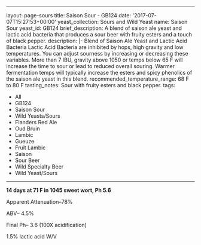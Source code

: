  ---
layout: page-sours
title: Saison Sour - GB124
date: '2017-07-07T15:27:53+00:00'
yeast_collection: Sours and Wild Yeast
name: Saison Sour
yeast_id: GB124
brief_description: A blend of saison ale yeast and lactic acid bacteria that produces
  a sour beer with fruity esters and a touch of black pepper.
description: |-
  Blend of Saison Ale Yeast and Lactic Acid Bacteria
  Lactic Acid Bacteria are inhibited by hops, high gravity and low temperatures. You can adjust sourness by increasing or decreasing these variables. More than 7 IBU, gravity above 1050 or temps below 65 F will increase the time to sour or lead to reduced overall souring. Warmer fermentation temps will typically increase the esters and spicy phenolics of the saison ale yeast in this blend.
recommended_temperature_range: 68 F to 80 F
tasting_notes: Sour with fruity esters and black pepper.
tags:
- All
- GB124
- Saison Sour
- Wild Yeasts/Sours
- Flanders Red Ale
- Oud Bruin
- Lambic
- Gueuze
- Fruit Lambic
- Saison
- Sour Beer
- Wild Specialty Beer
- Wild Yeast/Sours

---


**14 days at 71 F in 1045 sweet wort, Ph 5.6**

Apparent Attenuation–78%

ABV– 4.5%

Final Ph– 3.6 (100X acidification)

1.5% lactic acid W/V